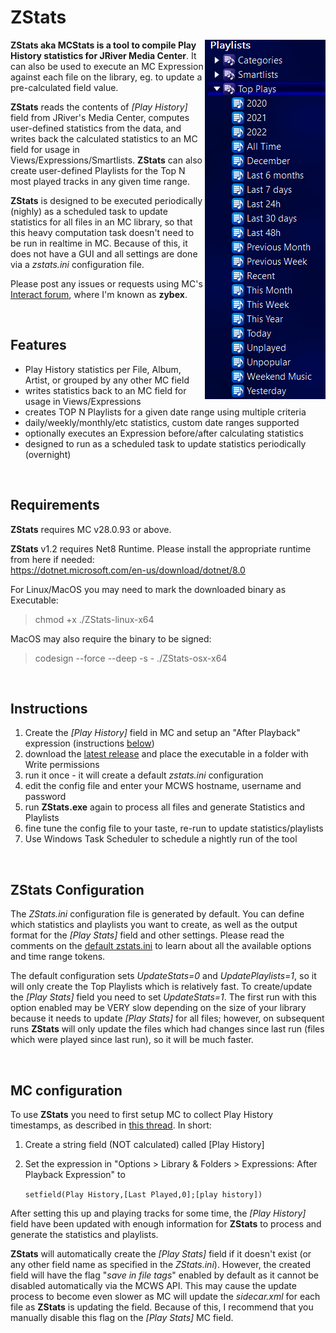 # ZStats

<img align="right" src="https://github.com/zybexXL/MCStats/blob/main/ZStats/Docs/zstatsPlaylists.png">

**ZStats aka MCStats is a tool to compile Play History statistics for JRiver Media Center**. It can also be used to execute an MC Expression against each file on the library, eg. to update a pre-calculated field value.

**ZStats** reads the contents of *[Play History]* field from JRiver's Media Center, computes user-defined statistics from the data, and writes back the calculated statistics to an MC field for usage in Views/Expressions/Smartlists. **ZStats** can also create user-defined Playlists for the Top N most played tracks in any given time range. 

**ZStats** is designed to be executed periodically (nighly) as a scheduled task to update statistics for all files in an MC library, so that this heavy computation task doesn't need to be run in realtime in MC. Because of this, it does not have a GUI and all settings are done via a *zstats.ini* configuration file.

Please post any issues or requests using MC's [Interact forum](https://yabb.jriver.com/interact/index.php), where I'm known as **zybex**.

<br>

Features
------
- Play History statistics per File, Album, Artist, or grouped by any other MC field
- writes statistics back to an MC field for usage in Views/Expressions
- creates TOP N Playlists for a given date range using multiple criteria
- daily/weekly/monthly/etc statistics, custom date ranges supported
- optionally executes an Expression before/after calculating statistics
- designed to run as a scheduled task to update statistics periodically (overnight)

<br>

Requirements
------

**ZStats** requires MC v28.0.93 or above.

**ZStats** v1.2 requires Net8 Runtime. Please install the appropriate runtime from here if needed:<br>
https://dotnet.microsoft.com/en-us/download/dotnet/8.0

For Linux/MacOS you may need to mark the downloaded binary as Executable:
> chmod +x ./ZStats-linux-x64

MacOS may also require the binary to be signed:
> codesign --force --deep -s - ./ZStats-osx-x64

<br>

Instructions
------

1. Create the *[Play History]* field in MC and setup an "After Playback" expression (instructions [below](#mc-configuration))
2. download the [latest release](https://github.com/zybexXL/MCStats/releases) and place the executable in a folder with Write permissions
3. run it once - it will create a default *zstats.ini* configuration
4. edit the config file and enter your MCWS hostname, username and password
5. run **ZStats.exe** again to process all files and generate Statistics and Playlists
6. fine tune the config file to your taste, re-run to update statistics/playlists
7. Use Windows Task Scheduler to schedule a nightly run of the tool

<br>


ZStats Configuration
------
The *ZStats.ini* configuration file is generated by default. You can define which statistics and playlists you want to create, as well as the output format for the *[Play Stats]* field and other settings. Please read the comments on the [default zstats.ini](https://github.com/zybexXL/MCStats/blob/v0.95/ZStats/SampleConfig.ini) to learn about all the available options and time range tokens.

The default configuration sets *UpdateStats=0* and *UpdatePlaylists=1*, so it will only create the Top Playlists which is relatively fast. To create/update the *[Play Stats]* field you need to set *UpdateStats=1*. The first run with this option enabled may be VERY slow depending on the size of your library because it needs to update *[Play Stats]* for all files; however, on subsequent runs **ZStats** will only update the files which had changes since last run (files which were played since last run), so it will be much faster.

<br>

MC configuration
------
To use **ZStats** you need to first setup MC to collect Play History timestamps, as described in [this thread](https://yabb.jriver.com/interact/index.php/topic,130266.0.html). In short:
1. Create a string field (NOT calculated) called [Play History]
2. Set the expression in "Options > Library & Folders > Expressions: After Playback Expression" to
   
   `setfield(Play History,[Last Played,0];[play history])`

After setting this up and playing tracks for some time, the *[Play History]* field have been updated with enough information for **ZStats** to process and generate the statistics and playlists.

**ZStats** will automatically create the *[Play Stats]* field if it doesn't exist (or any other field name as specified in the *ZStats.ini*). However, the created field will have the flag "*save in file tags*" enabled by default as it cannot be disabled automatically via the MCWS API. This may cause the update process to become even slower as MC will update the *sidecar.xml* for each file as **ZStats** is updating the field. Because of this, I recommend that you manually disable this flag on the *[Play Stats]* MC field.
